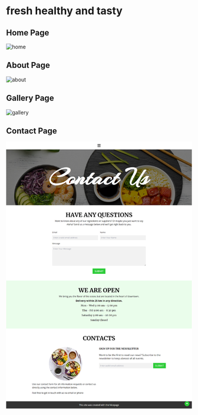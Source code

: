 # fresh healthy and tasty
## Home Page

![home](https://github.com/EngNada-S/Tailwind-CSS/blob/main/fresh%20healthy%20and%20tasty/public/assets/design/home.png?raw=true)

## About Page
![about](https://github.com/EngNada-S/Tailwind-CSS/blob/main/fresh%20healthy%20and%20tasty/public/assets/design/about.png?raw=true)

## Gallery Page
![gallery](https://github.com/EngNada-S/Tailwind-CSS/blob/main/fresh%20healthy%20and%20tasty/public/assets/design/gallery.png?raw=true)

## Contact Page

![contact](https://github.com/EngNada-S/Tailwind-CSS/blob/main/fresh%20healthy%20and%20tasty/public/assets/design/contact.png?raw=true)


